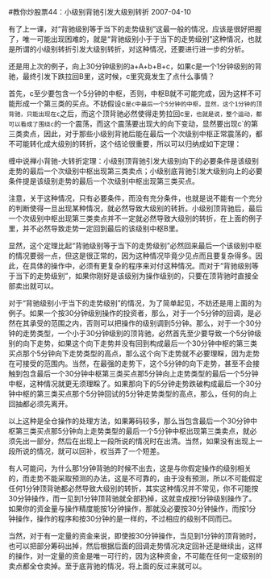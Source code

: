 #教你炒股票44：小级别背驰引发大级别转折
2007-04-10


有了上一课，对“背驰级别等于当下的走势级别”这最一般的情况，应该是很好把握了，唯一可能出现困难的，就是“背驰级别小于于当下的走势级别”这种情况，也就是所谓的小级别转折引发大级别转折，对这种情况，还要进行进一步的分析。


 


还是用上次的例子，向上30分钟级别的a+A+b+B+c，如果c是一个1分钟级别的背驰，最终引发下跌拉回B里，这时候，c里究竟发生了点什么事情？


 


首先，c至少要包含一个5分钟的中枢，否则，中枢B就不可能完成，因为这样不可能形成一个第三类的买点。不妨假设c`是c中最后一个5分钟的中枢，显然，这个1分钟的顶背驰，只能出现在c`之后，而这个顶背驰必然使得走势拉回c`里，也就是说，整个运动，都可以看成了围绕c`的一个震荡，而这个震荡要出现大的向下变动，显然要出现c`的第三类卖点，因此，对于那些小级别背驰后能在最后一个次级别中枢正常震荡的，都不可能转化成大级别的转折，这个结论很重要，所以可以归纳成如下定理：


 


缠中说禅小背驰-大转折定理：小级别顶背驰引发大级别向下的必要条件是该级别走势的最后一个次级别中枢出现第三类卖点；小级别底背驰引发大级别向上的必要条件提是该级别走势的最后一个次级别中枢出现第三类买点。


 


注意，关于这种情况，只有必要条件，而没有充分条件，也就是说不能有一个充分的判断使得一旦出现某种情况，就必然导致大级别的转折。小级别顶背驰后，最后一个次级别中枢出现第三类卖点并不一定就必然导致大级别的转折，在上面的例子里，并不必然导致走势一定回到最后的该级别中枢B里。


 


显然，这个定理比起“背驰级别等于当下的走势级别”必然回来最后一个该级别中枢的情况要弱一点，但这是很正常的，因为这种情况毕竟少见点而且要复杂得多。因此，在具体的操作中，必须有更复杂的程序来对付这种情况。而对于“背驰级别等于当下的走势级别”，如果你刚好是该级别为操作级别的，只要在顶背驰时直接全部卖出就可以。


 


对于“背驰级别小于当下的走势级别”的情况，为了简单起见，不妨还是用上面的为例子。如果一个按30分钟级别操作的投资者，那么，对于一个5分钟的回调，是必然在其承受的范围之内，否则可以把操作的级别调到5分钟。那么，对于一个30分钟的走势类型，一个小于30分钟级别的顶背驰，必然首先至少要导致一个5分钟级别的向下走势，如果这个向下走势并没有回到构成最后一个30分钟中枢的第三类买点那个5分钟向下走势类型的高点，那么这个向下走势就不必要理睬，因为走势在可接受的范围内。当然，在最强的走势下，这个5分钟的向下走势，甚至不会接触到包含最后一个30分钟中枢第三类买点那5分钟向上走势类型的最后一个5分钟中枢，这种情况就更无须理睬了。如果那向下的5分钟走势跌破构成最后一个30分钟中枢的第三类买点那个5分钟回试的5分钟走势类型的高点，那么，任何的向上回抽都必须先离开。


 


以上这种是全仓操作的处理方法，如果筹码较多，那么当包含最后一个30分钟中枢第三类买点那5分钟向上走势类型的最后一个5分钟中枢出现第三类卖点，就必须先出一部分，然后在出现上一段所说的情况时在出清。当然，如果没有出现上一段所说的情况，就可以回补，权当弄了一个短差。


 


有人可能问，为什么那1分钟背驰的时候不出去，这是与你假定操作的级别相关的，而走势不能采取预测的办法，这是不可靠的，由于没有预测，所以不可能假定任何1分钟顶背驰都必然导致大级别的转折，其实这种情况并不常见，你不可能按30分钟操作，而一见到1分钟顶背驰就全部扔掉，这就变成按1分钟级别操作了。如果你的资金量与操作精度能按1分钟操作，那就没必要按30分钟操作，而按1分钟操作，操作的程序和按30分钟的是一样的，不过相应的级别不同而已。


 


当然，对于有一定量的资金来说，即使按30分钟操作，当见到1分钟的顶背驰时，也可以把部分筹码出掉，然后根据后面的回调走势情况决定回补还是继续出，这样的操作，对一定量的资金是唯一可行的，因为这种资金，不可能在任何一定级别的卖点都全仓卖掉。至于底背驰的情况，将上面的反过来就可以。


